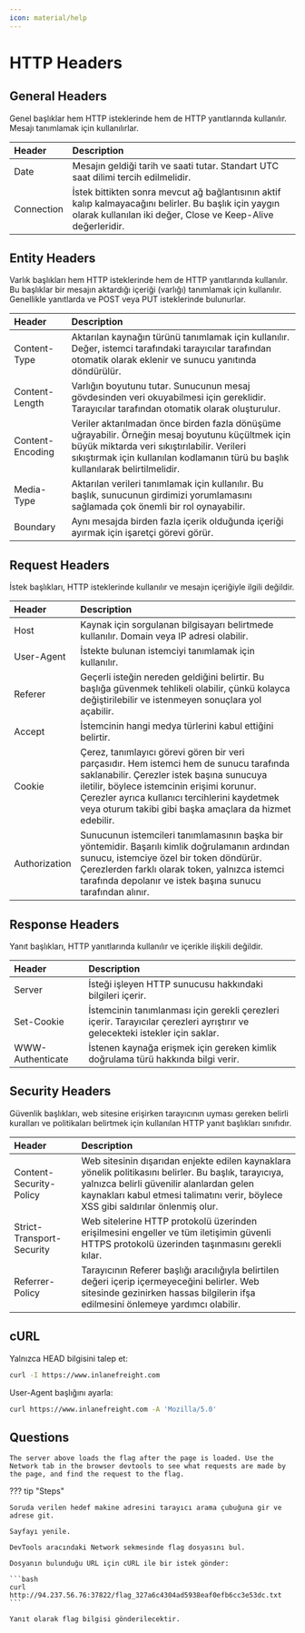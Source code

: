 ```yaml
---
icon: material/help
---
```


# HTTP Headers

## General Headers

Genel başlıklar hem HTTP isteklerinde hem de HTTP yanıtlarında kullanılır. Mesajı tanımlamak için kullanılırlar.

| Header | Description |
|:---|:---|
| Date | Mesajın geldiği tarih ve saati tutar. Standart UTC saat dilimi tercih edilmelidir. |
| Connection | İstek bittikten sonra mevcut ağ bağlantısının aktif kalıp kalmayacağını belirler. Bu başlık için yaygın olarak kullanılan iki değer, Close ve Keep-Alive değerleridir. |

## Entity Headers

Varlık başlıkları hem HTTP isteklerinde hem de HTTP yanıtlarında kullanılır. Bu başlıklar bir mesajın aktardığı içeriği (varlığı) tanımlamak için kullanılır. Genellikle yanıtlarda ve POST veya PUT isteklerinde bulunurlar.

| Header | Description |
|:---|:---|
| Content-Type | Aktarılan kaynağın türünü tanımlamak için kullanılır. Değer, istemci tarafındaki tarayıcılar tarafından otomatik olarak eklenir ve sunucu yanıtında döndürülür. |
| Content-Length | Varlığın boyutunu tutar. Sunucunun mesaj gövdesinden veri okuyabilmesi için gereklidir. Tarayıcılar tarafından otomatik olarak oluşturulur. |
| Content-Encoding | Veriler aktarılmadan önce birden fazla dönüşüme uğrayabilir. Örneğin mesaj boyutunu küçültmek için büyük miktarda veri sıkıştırılabilir. Verileri sıkıştırmak için kullanılan kodlamanın türü bu başlık kullanılarak belirtilmelidir. |
| Media-Type | Aktarılan verileri tanımlamak için kullanılır. Bu başlık, sunucunun girdimizi yorumlamasını sağlamada çok önemli bir rol oynayabilir. |
| Boundary | Aynı mesajda birden fazla içerik olduğunda içeriği ayırmak için işaretçi görevi görür. |

## Request Headers

İstek başlıkları, HTTP isteklerinde kullanılır ve mesajın içeriğiyle ilgili değildir.

| Header | Description |
|:---|:---|
| Host | Kaynak için sorgulanan bilgisayarı belirtmede kullanılır. Domain veya IP adresi olabilir. |
| User-Agent | İstekte bulunan istemciyi tanımlamak için kullanılır. |
| Referer | Geçerli isteğin nereden geldiğini belirtir. Bu başlığa güvenmek tehlikeli olabilir, çünkü kolayca değiştirilebilir ve istenmeyen sonuçlara yol açabilir. |
| Accept | İstemcinin hangi medya türlerini kabul ettiğini belirtir. |
| Cookie | Çerez, tanımlayıcı görevi gören bir veri parçasıdır. Hem istemci hem de sunucu tarafında saklanabilir. Çerezler istek başına sunucuya iletilir, böylece istemcinin erişimi korunur. Çerezler ayrıca kullanıcı tercihlerini kaydetmek veya oturum takibi gibi başka amaçlara da hizmet edebilir. |
| Authorization | Sunucunun istemcileri tanımlamasının başka bir yöntemidir. Başarılı kimlik doğrulamanın ardından sunucu, istemciye özel bir token döndürür. Çerezlerden farklı olarak token, yalnızca istemci tarafında depolanır ve istek başına sunucu tarafından alınır. |

## Response Headers

Yanıt başlıkları, HTTP yanıtlarında kullanılır ve içerikle ilişkili değildir.

| Header | Description |
|:---|:---|
| Server | İsteği işleyen HTTP sunucusu hakkındaki bilgileri içerir. |
| Set-Cookie | İstemcinin tanımlanması için gerekli çerezleri içerir. Tarayıcılar çerezleri ayrıştırır ve gelecekteki istekler için saklar. |
| WWW-Authenticate | İstenen kaynağa erişmek için gereken kimlik doğrulama türü hakkında bilgi verir. |

## Security Headers

Güvenlik başlıkları, web sitesine erişirken tarayıcının uyması gereken belirli kuralları ve politikaları belirtmek için kullanılan HTTP yanıt başlıkları sınıfıdır.

| Header | Description |
|:---|:---|
| Content-Security-Policy | Web sitesinin dışarıdan enjekte edilen kaynaklara yönelik politikasını belirler. Bu başlık, tarayıcıya, yalnızca belirli güvenilir alanlardan gelen kaynakları kabul etmesi talimatını verir, böylece XSS gibi saldırılar önlenmiş olur. |
| Strict-Transport-Security | Web sitelerine HTTP protokolü üzerinden erişilmesini engeller ve tüm iletişimin güvenli HTTPS protokolü üzerinden taşınmasını gerekli kılar. |
| Referrer-Policy | Tarayıcının Referer başlığı aracılığıyla belirtilen değeri içerip içermeyeceğini belirler. Web sitesinde gezinirken hassas bilgilerin ifşa edilmesini önlemeye yardımcı olabilir. |

## cURL

Yalnızca HEAD bilgisini talep et:

```bash
curl -I https://www.inlanefreight.com
```

User-Agent başlığını ayarla:

```bash
curl https://www.inlanefreight.com -A 'Mozilla/5.0'
```

## Questions

```text
The server above loads the flag after the page is loaded. Use the Network tab in the browser devtools to see what requests are made by the page, and find the request to the flag.
```

??? tip "Steps"

    Soruda verilen hedef makine adresini tarayıcı arama çubuğuna gir ve adrese git.

    Sayfayı yenile.

    DevTools aracındaki Network sekmesinde flag dosyasını bul.

    Dosyanın bulunduğu URL için cURL ile bir istek gönder:

    ```bash
    curl http://94.237.56.76:37822/flag_327a6c4304ad5938eaf0efb6cc3e53dc.txt
    ```

    Yanıt olarak flag bilgisi gönderilecektir.
